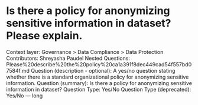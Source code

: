 # Is there a policy for anonymizing sensitive information in dataset? Please explain.

Context layer: Governance > Data Compliance > Data Protection
Contributors: Shreyasha Paudel
Nested Questions: Please%20describe%20the%20policy%20ca1a391f8dec449cad54f557bd07584f.md
Question (description - optional): A yes/no question stating whether there is a standard organizational policy for anonymizing sensitive information. 
Question (summary): Is there a policy for anonymizing sensitive information in dataset? 
Question Type: Yes/No
Question Type (deprecated): Yes/No — long